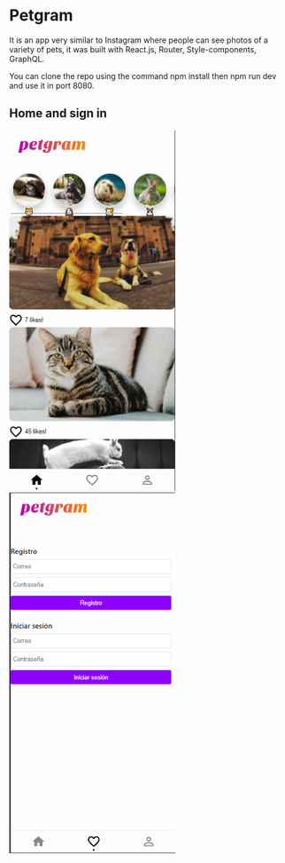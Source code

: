 # Petgram

It is an app very similar to Instagram where people can see photos of a variety of pets, it was built with React.js, Router, Style-components, GraphQL.

You can clone the repo using the command npm install then npm run dev and use it in port 8080.

## Home and sign in

<img src="/assets/petgram-home.png" alt="home photo" width="300"/>
<img src="/assets/petgram-register.png" alt="register photo" width="300"/>
</div>

